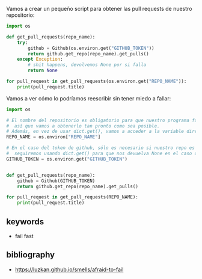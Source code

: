 Vamos a crear un pequeño script para obtener las pull requests de nuestro repositorio:

```python
import os

def get_pull_requests(repo_name):
    try:
        github = Github(os.environ.get("GITHUB_TOKEN"))
        return github.get_repo(repo_name).get_pulls()
    except Exception:
        # shit happens, devolvemos None por si falla
        return None

for pull_request in get_pull_requests(os.environ.get("REPO_NAME")):
    print(pull_request.title)
 ```


Vamos a ver cómo lo podríamos reescribir sin tener miedo a fallar:
```python
import os

# El nombre del repositorio es obligatorio para que nuestro programa funcione, 
#  así que vamos a obtenerlo tan pronto como sea posible.
# Además, en vez de usar dict.get(), vamos a acceder a la variable directamente
REPO_NAME = os.environ["REPO_NAME"]

# En el caso del token de github, sólo es necesario si nuestro repo es privado, por lo que
#  seguiremos usando dict.get() para que nos devuelva None en el caso de que no esté definido
GITHUB_TOKEN = os.environ.get("GITHUB_TOKEN")


def get_pull_requests(repo_name):
    github = Github(GITHUB_TOKEN)
    return github.get_repo(repo_name).get_pulls()

for pull_request in get_pull_requests(REPO_NAME):
    print(pull_request.title)
 ```

## keywords
 - fail fast

## bibliography
 - https://luzkan.github.io/smells/afraid-to-fail
